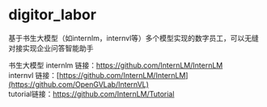 # digitor_labor
基于书生大模型（如internlm，internvl等）多个模型实现的数字员工，可以无缝对接实现企业问答智能助手

书生大模型
  internlm 链接：https://github.com/InternLM/InternLM  
  internvl 链接：[https://github.com/InternLM/InternLM](https://github.com/OpenGVLab/InternVL)  
tutorial链接：https://github.com/InternLM/Tutorial  
